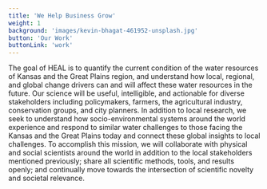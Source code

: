 ```yaml
---
title: 'We Help Business Grow'
weight: 1
background: 'images/kevin-bhagat-461952-unsplash.jpg'
button: 'Our Work'
buttonLink: 'work'
---
```


The goal of HEAL is to quantify the current condition of the water resources of Kansas and the Great Plains region, and understand how local, regional, and global change drivers can and will affect these water resources in the future. Our science will be useful, intelligible, and actionable for diverse stakeholders including policymakers, farmers, the agricultural industry, conservation groups, and city planners. In addition to local research, we seek to understand how socio-environmental systems around the world experience and respond to similar water challenges to those facing the Kansas and the Great Plains today and connect these global insights to local challenges. To accomplish this mission, we will collaborate with physical and social scientists around the world in addition to the local stakeholders mentioned previously; share all scientific methods, tools, and results openly; and continually move towards the intersection of scientific novelty and societal relevance.
